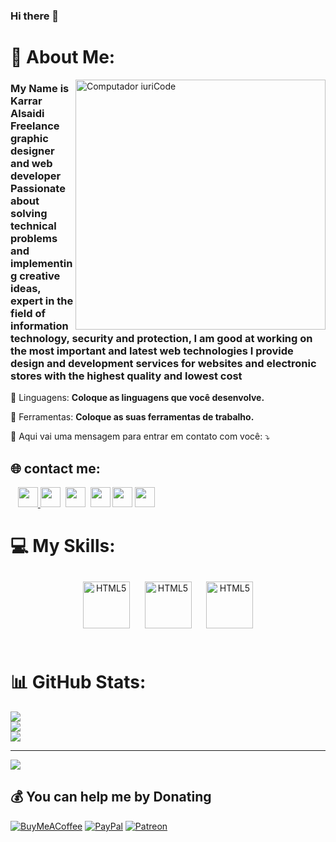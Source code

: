 ### Hi there 👋

# 💫 About Me:
<img src="https://raw.githubusercontent.com/MicaelliMedeiros/micaellimedeiros/master/image/computer-illustration.png" min-width="400px" max-width="400px" width="400px" align="right" alt="Computador iuriCode">

<p align="left"> 
<h3>My Name is Karrar Alsaidi Freelance graphic designer and web developer Passionate about solving technical problems and implementing creative ideas, expert in the field of information technology, security and protection, I am good at working on the most important and latest web technologies I provide design and development services for websites and electronic stores with the highest quality and lowest cost</h3>


<p align="left">
  🦄 Linguagens: <strong>Coloque as linguagens que você desenvolve.</strong>
</p>

<p align="left">
  💼 Ferramentas: <strong>Coloque as suas ferramentas de trabalho.</strong>
</p>

<p align="left">
  💌 Aqui vai uma mensagem para entrar em contato com você: ⤵️
</p>

<p align="left">


  
</p>  

## 🌐 contact me:
<p><a href="https://i.imgur.com/avPgFRf.png"><img src="https://i.imgur.com/avPgFRf.png" alt="" /></a>&nbsp;<img src="https://i.postimg.cc/x8h2XG1Z/twitter-1.png" alt="" />&nbsp;<img src="https://i.postimg.cc/ZqSJPLxt/instagram.png" alt="" />&nbsp;<img src="https://i.postimg.cc/HsrWTnkK/linkedin.png" width="32" height="32" alt="" /><a href="https://i.postimg.cc/5ySCQbhN/pinterest.https://i.postimg.cc/YCgpmPgz/behance.png">&nbsp;<img src="https://i.postimg.cc/YCgpmPgz/behance.png" alt="" width="32" height="32" /></a>&nbsp;<img src="https://i.postimg.cc/5ySCQbhN/pinterest.png" alt="" />&nbsp;<img src="https://i.postimg.cc/rsKTyZMW/tumblr.png" width="32" height="32" alt="" />&nbsp;<img src="https://i.postimg.cc/ZRfZSzt4/telegram.png" alt="" />&nbsp;<img src="https://i.postimg.cc/B6ZskQzm/medium.png" width="32" height="32" alt="" />&nbsp;<img src="https://i.postimg.cc/DfMFphPc/whatsapp.png" width="32" height="32" alt="" />&nbsp;<img src="https://i.postimg.cc/15bmXSgz/blogger.png" width="32" height="32" alt="" /></p>

# 💻 My Skills:

<div align="center">  
<img style="margin: 10px" src="https://cdn-icons-png.flaticon.com/512/5968/5968267.png" alt="HTML5" height="75" />  
<img style="margin: 10px" src="https://cdn-icons-png.flaticon.com/512/5968/5968242.png" alt="HTML5" height="75" />  
<img style="margin: 10px" src="https://cdn-icons-png.flaticon.com/512/5968/5968292.png" alt="HTML5" height="75" />  


</div>  

<br/>  





# 📊 GitHub Stats:
![](https://github-readme-stats.vercel.app/api?username=karar3lsaidi&theme=dark&hide_border=true&include_all_commits=true&count_private=false)<br/>
![](https://github-readme-streak-stats.herokuapp.com/?user=karar3lsaidi&theme=dark&hide_border=true)<br/>
![](https://github-readme-stats.vercel.app/api/top-langs/?username=karar3lsaidi&theme=dark&hide_border=true&include_all_commits=true&count_private=false&layout=compact)

---
[![](https://visitcount.itsvg.in/api?id=karar3lsaidi&icon=0&color=0)](https://visitcount.itsvg.in)

  ## 💰 You can help me by Donating
  [![BuyMeACoffee](https://img.shields.io/badge/Buy%20Me%20a%20Coffee-ffdd00?style=for-the-badge&logo=buy-me-a-coffee&logoColor=black)](https://buymeacoffee.com/karar3lsaidi) [![PayPal](https://img.shields.io/badge/PayPal-00457C?style=for-the-badge&logo=paypal&logoColor=white)](https://paypal.me/karar3lsaidi) [![Patreon](https://img.shields.io/badge/Patreon-F96854?style=for-the-badge&logo=patreon&logoColor=white)](https://patreon.com/karar3lsaidi) 

  <!-- Proudly created with GPRM ( https://gprm.itsvg.in ) -->
  
